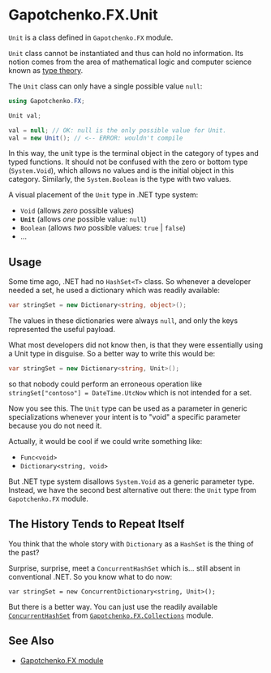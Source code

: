 ﻿# Gapotchenko.FX.Unit

`Unit` is a class defined in `Gapotchenko.FX` module.

`Unit` class cannot be instantiated and thus can hold no information.
Its notion comes from the area of mathematical logic and computer science known as [type theory](https://en.wikipedia.org/wiki/Type_theory).

The `Unit` class can only have a single possible value `null`:

``` csharp
using Gapotchenko.FX;

Unit val;

val = null; // OK: null is the only possible value for Unit.
val = new Unit(); // <-- ERROR: wouldn't compile
```

In this way, the unit type is the terminal object in the category of types and typed functions.
It should not be confused with the zero or bottom type (`System.Void`), which allows no values and is the initial object in this category.
Similarly, the `System.Boolean` is the type with two values.

A visual placement of the `Unit` type in .NET type system:

- `Void` (allows *zero* possible values)
- **`Unit`** (allows *one* possible value: `null`)
- `Boolean` (allows *two* possible values: `true` | `false`)
- …

## Usage

Some time ago, .NET had no `HashSet<T>` class.
So whenever a developer needed a set, he used a dictionary which was readily available:

``` csharp
var stringSet = new Dictionary<string, object>();
```

The values in these dictionaries were always `null`, and only the keys represented the useful payload.

What most developers did not know then, is that they were essentially using a Unit type in disguise.
So a better way to write this would be:

``` csharp
var stringSet = new Dictionary<string, Unit>();
```

so that nobody could perform an erroneous operation like `stringSet["contoso"] = DateTime.UtcNow` which is not intended for a set.

Now you see this. 
The `Unit` type can be used as a parameter in generic specializations whenever your intent is to "void" a specific parameter because you do not need it.

Actually, it would be cool if we could write something like:

- `Func<void>`
- `Dictionary<string, void>`

But .NET type system disallows `System.Void` as a generic parameter type.
Instead, we have the second best alternative out there: the `Unit` type from `Gapotchenko.FX` module.

## The History Tends to Repeat Itself

You think that the whole story with `Dictionary` as a `HashSet` is the thing of the past?

Surprise, surprise, meet a `ConcurrentHashSet` which is… still absent in conventional .NET.
So you know what to do now:

```
var stringSet = new ConcurrentDictionary<string, Unit>();
```

But there is a better way.
You can just use the readily available [`ConcurrentHashSet`](../Gapotchenko.FX.Collections/Concurrent/ConcurrentHashSet.cs) from [`Gapotchenko.FX.Collections`](../Gapotchenko.FX.Collections#gapotchenkofxcollections) module.

## See Also

- [Gapotchenko.FX module](../Gapotchenko.FX)
